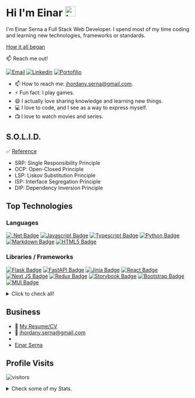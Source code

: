 <!-- @format -->

# Hi I'm Einar <img src="https://user-images.githubusercontent.com/1303154/88677602-1635ba80-d120-11ea-84d8-d263ba5fc3c0.gif" width="28px" height="28px" alt="hi">

I'm Einar Serna a Full Stack Web Developer. I spend most of my time coding and learning new technologies, frameworks or standards.

[How it all began](https://www.pressreader.com/mexico/periodico-am-express-guanajuato/20160708/281595239859840)

:mailbox: Reach me out!

[![Email](https://img.shields.io/badge/Einar_Serna-c0392b.svg?style=for-the-badge&labelColor=black&logo=gmail&logoColor=white)](mailto:jhordany.serna@gmail.com)
[![Linkedin](https://img.shields.io/badge/Einar_Serna-0e76a8.svg?style=for-the-badge&labelColor=black&logo=linkedin&logoColor=white)](https://www.linkedin.com/in/einar-serna-539100129/)
[![Portofilio](https://img.shields.io/badge/Porfolio-5C2D91.svg?style=for-the-badge&labelColor=black&logo=github&logoColor=white)](https://master-git-hack.github.io/Master-Git-Hack/)

-   📫 How to reach me: jhordany.serna@gmail.com.
-   ⚡ Fun fact: I play games.
-   :smile: I actually love sharing knowledge and learning new things.
-   :computer: I love to code, and I see as a way to express myself.
-   :tv: I love to watch movies and series.

## S.O.L.I.D.

:white_check_mark: [Reference](https://github.com/ipenywis/react-solid)
-   SRP: Single Responsibility Principle
-   OCP: Open-Closed Principle
-   LSP: Liskov Substitution Principle
-   ISP: Interface Segregation Principle
-   DIP: Dependency Inversion Principle


## Top Technologies

### Languages

[![.Net Badge](https://img.shields.io/badge/C_Sharp-5C2D91?style=for-the-badge&labelColor=black&logo=.net&logoColor=white)](#)
[![Javascript Badge](https://img.shields.io/badge/-Javascript-F0DB4F?style=for-the-badge&labelColor=black&logo=javascript&logoColor=F0DB4F)](#)
[![Typescript Badge](https://img.shields.io/badge/-Typescript-007acc?style=for-the-badge&labelColor=black&logo=typescript&logoColor=007acc)](#)
[![Python Badge](https://img.shields.io/badge/-python-4786B8?style=for-the-badge&labelColor=black&logo=python&logoColor=white)](#)
[![Markdown Badge](https://img.shields.io/badge/markdown-%23000000.svg?style=for-the-badge&logo=markdown&logoColor=white)](#)
[![HTML5 Badge](https://img.shields.io/badge/html5-%23E34F26.svg?style=for-the-badge&logo=html5&labelColor=black&logoColor=white)](#)

### Libraries / Frameworks

[![Flask Badge](https://img.shields.io/badge/-FLASK-000000?style=for-the-badge&labelColor=white&logo=FLASK&logoColor=000000)](#)
[![FastAPI Badge](https://img.shields.io/badge/-FastAPI-00766A?style=for-the-badge&labelColor=black&logo=FastAPI&logoColor=FFFFFF)](#)
[![Jinja Badge](https://img.shields.io/badge/jinja-white.svg?style=for-the-badge&labelColor=black&logo=jinja&logoColor=black)](#)
[![React Badge](https://img.shields.io/badge/-React-61DBFB?style=for-the-badge&labelColor=black&logo=react&logoColor=61DBFB)](#)
[![Next JS Badge](https://img.shields.io/badge/Next-black?style=for-the-badge&logo=next.js&logoColor=white)](#)
[![Redux Badge](https://img.shields.io/badge/redux-%23593d88.svg?style=for-the-badge&labelColor=black&&logo=redux&logoColor=white)](#)
[![Storybook Badge](https://img.shields.io/badge/-Storybook-FF4785?style=for-the-badge&labelColor=black&logo=storybook&logoColor=white)](#)
[![Bootstrap Badge](https://img.shields.io/badge/bootstrap-%23563D7C.svg?style=for-the-badge&labelColor=black&logo=bootstrap&logoColor=white)](#)
[![MUI Badge](https://img.shields.io/badge/MUI-%230081CB.svg?style=for-the-badge&labelColor=black&logo=mui&logoColor=white)](#)

<details>
<summary>
    Click to check all!
</summary>

### Version Control

[![Git Badge](https://img.shields.io/badge/git-%23F05033.svg?style=for-the-badge&labelColor=black&logo=git&logoColor=white)](#)
[![GitHub Badge](https://img.shields.io/badge/github-5C2D91.svg?style=for-the-badge&labelColor=black&logo=github&logoColor=white)](#)
[![GitLab Badge](https://img.shields.io/badge/gitlab-red.svg?style=for-the-badge&labelColor=black&logo=gitlab&logoColor=white)](#)
[![Bitbucket Badge](https://img.shields.io/badge/bitbucket-%230047B3.svg?style=for-the-badge&labelColor=black&logo=bitbucket&logoColor=white)](#)

### Security

[![JWT](https://img.shields.io/badge/JWT-gray?style=for-the-badge&labelColor=black&logo=JSON%20web%20tokens)](#)

### Databases

[![SQLite Badge](https://img.shields.io/badge/sqlite-%2307405e.svg?style=for-the-badge&labelColor=black&logo=sqlite&logoColor=white)](#)
[![PostgreSQL Badge](https://img.shields.io/badge/-PostgreSQL-336791?style=for-the-badge&labelColor=black&logo=PostgreSQL&logoColor=336791)](#)
[![SQL SERVER Badge](https://img.shields.io/badge/-sql_server-D00841?style=for-the-badge&labelColor=black&logo=microsoft-sql-server&logoColor=FFFFFF)](#)
[![AmazonDynamoDB Badge](https://img.shields.io/badge/Amazon%20DynamoDB-4053D6?style=for-the-badge&labelColor=black&logo=Amazon%20DynamoDB&logoColor=white)](#)
[![Firebase Badge](https://img.shields.io/badge/Firebase-039BE5?style=for-the-badge&logo=Firebase&labelColor=black&logoColor=yellow)](#)
[![MySQL Badge](https://img.shields.io/badge/mysql-%2300f.svg?style=for-the-badge&logo=mysql&labelColor=black&logoColor=blue)](#)
[![MongoDB Badge](https://img.shields.io/badge/MongoDB-%234ea94b.svg?style=for-the-badge&labelColor=black&logo=mongodb&logoColor=white)](#)

### Servers

[![Apache Badge](https://img.shields.io/badge/apache-%23D42029.svg?style=for-the-badge&labelColor=black&logo=apache&logoColor=white)](#)
[![Nginx Badge](https://img.shields.io/badge/nginx-%23009639.svg?style=for-the-badge&labelColor=black&logo=nginx&logoColor=white)](#)
[![Gunicorn Badge](https://img.shields.io/badge/gunicorn-%298729.svg?style=for-the-badge&labelColor=black&logo=gunicorn&logoColor=white)](#)

### Hosting

[![AWS](https://img.shields.io/badge/AWS-%23FF9900.svg?style=for-the-badge&labelColor=black&logo=amazon-aws&logoColor=white)](#)
[![Heroku](https://img.shields.io/badge/heroku-%23430098.svg?style=for-the-badge&labelColor=black&logo=heroku&logoColor=white)](#)

### Softwares

[![Docker Badge](https://img.shields.io/badge/docker-%232671E5.svg?style=for-the-badge&labelColor=black&logo=docker&logoColor=blue)](#)
[![Adobe Illustrator Badge](https://img.shields.io/badge/adobe%20illustrator-%23FF9A00.svg?style=for-the-badge&labelColor=black&logo=adobe%20illustrator&logoColor=white)](#)
[![Adobe XD Badge](https://img.shields.io/badge/Adobe%20XD-470137?style=for-the-badge&labelColor=black&logo=Adobe%20XD&logoColor=#FF61F6)](#)
[![Insomnia Badge](https://img.shields.io/badge/Insomnia-black?style=for-the-badge&labelColor=black&logo=insomnia&logoColor=5849BE)](#)
[![Microsoft Badge](https://img.shields.io/badge/Microsoft_Office-0078D4?style=for-the-badge&labelColor=black&logo=microsoft&logoColor=white)](#)
[![LibreOffice Badge](https://img.shields.io/badge/LibreOffice-%2318A303?style=for-the-badge&labelColor=black&logo=LibreOffice&logoColor=white)](#)
[![Jira Badge](https://img.shields.io/badge/jira-%230A0FFF.svg?style=for-the-badge&logo=jira&labelColor=black&logoColor=white)](#)
[![Swagger Badge](https://img.shields.io/badge/-Swagger-%23Clojure?style=for-the-badge&logo=swagger&labelColor=black&logoColor=white)](#)
[![Trello Badge](https://img.shields.io/badge/Trello-%23026AA7.svg?style=for-the-badge&logo=Trello&labelColor=black&logoColor=white)](#)

### CI

[![GitHub Actions Badge](https://img.shields.io/badge/github%20actions-%232671E5.svg?style=for-the-badge&labelColor=black&logo=githubactions&logoColor=white)](#)
[![TravisCI Badge](https://img.shields.io/badge/travis%20ci-%232B2F33.svg?style=for-the-badge&labelColor=black&logo=travis&logoColor=white)](#)

### Cloud Storage

[![Google Drive Badge](https://img.shields.io/badge/Google%20Drive-4285F4?style=for-the-badge&labelColor=black&logo=googledrive&logoColor=white)](#)

### OS

[![Alpine Linux Badge](https://img.shields.io/badge/Alpine_Linux-%230D597F.svg?style=for-the-badge&logo=alpine-linux&logoColor=white)](#)
[![Arch Badge](https://img.shields.io/badge/Garuda-1793D1?logo=arch-linux&logoColor=fff&style=for-the-badge)](#)
[![Debian Badge](https://img.shields.io/badge/Debian-D70A53?style=for-the-badge&logo=debian&logoColor=white)](#)
[![macOS Badge](https://img.shields.io/badge/mac%20os-000000?style=for-the-badge&logo=macos&logoColor=F0F0F0)](#)
[![Windows Badge](https://img.shields.io/badge/Windows-0078D6?style=for-the-badge&logo=windows&logoColor=white)](#)

</details>

## Business

-   :paperclip: [My Resume/CV](https://github.com/Master-Git-Hack/Master-Git-Hack/blob/b35a9de84a6165232b8337a99c5449aba8b11bd2/Resume.pdf)
-   :email: jhordany.serna@gmail.com
-   <script src="https://platform.linkedin.com/badges/js/profile.js" async defer type="text/javascript"></script>
-   <div class="badge-base LI-profile-badge" data-locale="es_ES" data-size="medium" data-theme="light" data-type="VERTICAL" data-vanity="einar-serna" data-version="v1"><a class="badge-base__link LI-simple-link" href="https://mx.linkedin.com/in/einar-serna?trk=profile-badge">Einar Serna</a></div>
              

## Profile Visits

![visitors](https://visitor-badge.glitch.me/badge?page_id=Master-Git-Hack.Master-Git-Hack)

<details>
<summary>
  Check some of my Stats.
</summary>

<br >

## Top Languages

[![Top Langs](https://github-readme-stats.vercel.app/api/top-langs/?username=Master-Git-Hack)](https://github.com/anuraghazra/github-readme-stats)

## Github Stats

![Einar Serna's github stats](https://github-readme-stats.vercel.app/api?username=Master-Git-Hack&count_private=true&theme=tokyonight&hide=contribs,prs)

</details>
